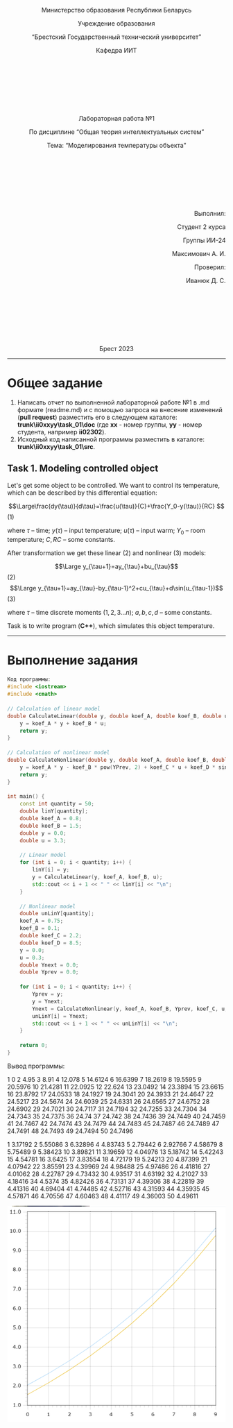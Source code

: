 <p style="text-align: center;">Министерство образования Республики Беларусь</p>
<p style="text-align: center;">Учреждение образования</p>
<p style="text-align: center;">“Брестский Государственный технический университет”</p>
<p style="text-align: center;">Кафедра ИИТ</p>
<div style="margin-bottom: 10em;"></div>
<p style="text-align: center;">Лабораторная работа №1</p>
<p style="text-align: center;">По дисциплине “Общая теория интеллектуальных систем”</p>
<p style="text-align: center;">Тема: “Моделирования температуры объекта”</p>
<div style="margin-bottom: 10em;"></div>
<p style="text-align: right;">Выполнил:</p>
<p style="text-align: right;">Студент 2 курса</p>
<p style="text-align: right;">Группы ИИ-24</p>
<p style="text-align: right;">Максимович А. И.</p>
<p style="text-align: right;">Проверил:</p>
<p style="text-align: right;">Иванюк Д. С.</p>
<div style="margin-bottom: 10em;"></div>
<p style="text-align: center;">Брест 2023</p>

---

# Общее задание #
1. Написать отчет по выполненной лабораторной работе №1 в .md формате (readme.md) и с помощью запроса на внесение изменений (**pull request**) разместить его в следующем каталоге: **trunk\ii0xxyy\task_01\doc** (где **xx** - номер группы, **yy** - номер студента, например **ii02302**).
2. Исходный код написанной программы разместить в каталоге: **trunk\ii0xxyy\task_01\src**.

## Task 1. Modeling controlled object ##
Let's get some object to be controlled. We want to control its temperature, which can be described by this differential equation:

$$\Large\frac{dy(\tau)}{d\tau}=\frac{u(\tau)}{C}+\frac{Y_0-y(\tau)}{RC} $$ (1)

where $\tau$ – time; $y(\tau)$ – input temperature; $u(\tau)$ – input warm; $Y_0$ – room temperature; $C,RC$ – some constants.

After transformation we get these linear (2) and nonlinear (3) models:

$$\Large y_{\tau+1}=ay_{\tau}+bu_{\tau}$$ (2)
$$\Large y_{\tau+1}=ay_{\tau}-by_{\tau-1}^2+cu_{\tau}+d\sin(u_{\tau-1})$$ (3)

where $\tau$ – time discrete moments ($1,2,3{\dots}n$); $a,b,c,d$ – some constants.

Task is to write program (**С++**), which simulates this object temperature.


---
# Выполнение задания #
```C++
Код программы:
#include <iostream>
#include <cmath>

// Calculation of linear model
double CalculateLinear(double y, double koef_A, double koef_B, double u) {
    y = koef_A * y + koef_B * u;
    return y;
}

// Calculation of nonlinear model
double CalculateNonlinear(double y, double koef_A, double koef_B, double YPrev, double koef_C, double u, double koef_D, double UPrev) {
    y = koef_A * y - koef_B * pow(YPrev, 2) + koef_C * u + koef_D * sin(UPrev);
    return y;
}

int main() {
    const int quantity = 50;
    double linY[quantity];
    double koef_A = 0.8;
    double koef_B = 1.5;
    double y = 0.0;
    double u = 3.3;

    // Linear model
    for (int i = 0; i < quantity; i++) {
        linY[i] = y;
        y = CalculateLinear(y, koef_A, koef_B, u);
        std::cout << i + 1 << " " << linY[i] << "\n";
    }

    // Nonlinear model
    double unLinY[quantity];
    koef_A = 0.75;
    koef_B = 0.1;
    double koef_C = 2.2;
    double koef_D = 8.5;
    y = 0.0;
    u = 0.3;
    double Ynext = 0.0;
    double Yprev = 0.0;

    for (int i = 0; i < quantity; i++) {
        Yprev = y;
        y = Ynext;
        Ynext = CalculateNonlinear(y, koef_A, koef_B, Yprev, koef_C, u, koef_D, u);
        unLinY[i] = Ynext;
        std::cout << i + 1 << " " << unLinY[i] << "\n";
    }

    return 0;
}
```     

Вывод программы:

1 0
2 4.95
3 8.91
4 12.078
5 14.6124
6 16.6399
7 18.2619
8 19.5595
9 20.5976
10 21.4281
11 22.0925
12 22.624
13 23.0492
14 23.3894
15 23.6615
16 23.8792
17 24.0533
18 24.1927
19 24.3041
20 24.3933
21 24.4647
22 24.5217
23 24.5674
24 24.6039
25 24.6331
26 24.6565
27 24.6752
28 24.6902
29 24.7021
30 24.7117
31 24.7194
32 24.7255
33 24.7304
34 24.7343
35 24.7375
36 24.74
37 24.742
38 24.7436
39 24.7449
40 24.7459
41 24.7467
42 24.7474
43 24.7479
44 24.7483
45 24.7487
46 24.7489
47 24.7491
48 24.7493
49 24.7494
50 24.7496


1 3.17192
2 5.55086
3 6.32896
4 4.83743
5 2.79442
6 2.92766
7 4.58679
8 5.75489
9 5.38423
10 3.89821
11 3.19659
12 4.04976
13 5.18742
14 5.42243
15 4.54781
16 3.6425
17 3.83554
18 4.72179
19 5.24213
20 4.87399
21 4.07942
22 3.85591
23 4.39969
24 4.98488
25 4.97486
26 4.41816
27 4.01062
28 4.22787
29 4.73432
30 4.93517
31 4.63192
32 4.21027
33 4.18416
34 4.5374
35 4.82426
36 4.73131
37 4.39306
38 4.22819
39 4.41316
40 4.69404
41 4.74485
42 4.52716
43 4.31593
44 4.35935
45 4.57871
46 4.70556
47 4.60463
48 4.41117
49 4.36003
50 4.49611

![](grafic.png)
